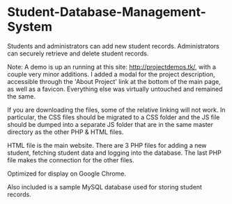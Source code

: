 # Student-Database-Management-System
Students and administrators can add new student records. Administrators can securely retrieve and delete student records.

Note: A demo is up an running at this site: http://projectdemos.tk/, with a couple very minor additions.
I added a modal for the project description, accessible through the 'About Project' link at the bottom of the main page, as well as a favicon. Everything else was virtually untouched and remained the same. 

If you are downloading the files, some of the relative linking will not work. 
In particular, the CSS files should be migrated to a CSS folder
and the JS file should be dumped into a separate JS folder 
that are in the same master directory as the other PHP & HTML files. 

HTML file is the main website. 
There are 3 PHP files for adding a new student, fetching student data and logging into the database.
The last PHP file makes the connection for the other files. 

Optimized for display on Google Chrome.

Also included is a sample MySQL database used for storing student records.
